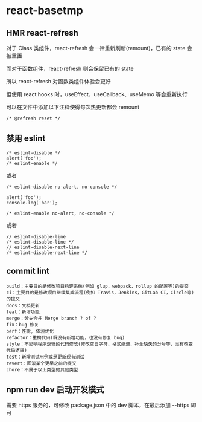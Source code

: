 # react-basetmp
## HMR react-refresh
对于 Class 类组件，react-refresh 会一律重新刷新(remount)，已有的 state  会被重置

而对于函数组件，react-refresh 则会保留已有的 state

所以 react-refresh 对函数类组件体验会更好

但使用 react hooks 时，useEffect、useCallback、useMemo 等会重新执行

可以在文件中添加以下注释使得每次热更新都会 remount
```
/* @refresh reset */
```
## 禁用 eslint
```
/* eslint-disable */
alert('foo');
/* eslint-enable */
```
或者
```
/* eslint-disable no-alert, no-console */

alert('foo');
console.log('bar');

/* eslint-enable no-alert, no-console */
```
或者
```
// eslint-disable-line
/* eslint-disable-line */
// eslint-disable-next-line
/* eslint-disable-next-line */
```

## commit lint

```
build：主要目的是修改项目构建系统(例如 glup，webpack，rollup 的配置等)的提交
ci：主要目的是修改项目继续集成流程(例如 Travis，Jenkins，GitLab CI，Circle等)的提交
docs：文档更新
feat：新增功能
merge：分支合并 Merge branch ? of ?
fix：bug 修复
perf：性能, 体验优化
refactor：重构代码(既没有新增功能，也没有修复 bug)
style：不影响程序逻辑的代码修改(修改空白字符，格式缩进，补全缺失的分号等，没有改变代码逻辑)
test：新增测试用例或是更新现有测试
revert：回滚某个更早之前的提交
chore：不属于以上类型的其他类型
```
## npm run dev 启动开发模式
需要 https 服务的，可修改 package.json 中的 dev 脚本，在最后添加 --https 即可
